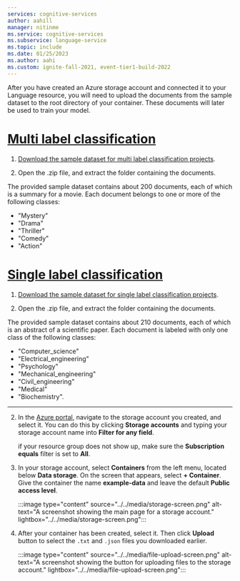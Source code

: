 ```yaml
---
services: cognitive-services
author: aahill
manager: nitinme
ms.service: cognitive-services
ms.subservice: language-service
ms.topic: include
ms.date: 01/25/2023
ms.author: aahi
ms.custom: ignite-fall-2021, event-tier1-build-2022
---
```



After you have created an Azure storage account and connected it to your Language resource, you will need to upload the documents from the sample dataset to the root directory of your container. These documents will later be used to train your model.

# [Multi label classification](#tab/multi-classification)

1. [Download the sample dataset for multi label classification projects](https://github.com/Azure-Samples/cognitive-services-sample-data-files/raw/master/language-service/Custom%20text%20classification/Custom%20multi%20classification%20-%20movies%20summary.zip).

2. Open the .zip file, and extract the folder containing the documents. 

The provided sample dataset contains about 200 documents,  each of which is a summary for a movie. Each document belongs to one or more of the following classes: 
* "Mystery"
* "Drama"
* "Thriller"
* "Comedy"
* "Action"

# [Single label classification](#tab/single-classification)

1. [Download the sample dataset for single label classification projects](https://github.com/Azure-Samples/cognitive-services-sample-data-files/raw/master/language-service/Custom%20text%20classification/Custom%20single%20classification%20-%20WebOfScience.zip). 

2. Open the .zip file, and extract the folder containing the documents. 

The provided sample dataset contains about 210 documents, each of which is an abstract of a scientific paper. Each document is labeled with only one class of the following classes: 
* "Computer_science"
* "Electrical_engineering"
* "Psychology"
* "Mechanical_engineering"
* "Civil_engineering"
* "Medical"
* "Biochemistry".

---

2. In the [Azure portal](https://portal.azure.com), navigate to the storage account you created, and select it. You can do this by clicking **Storage accounts** and typing your storage account name into **Filter for any field**.

    if your resource group does not show up, make sure the **Subscription equals** filter is set to **All**.

3. In your storage account, select **Containers** from the left menu, located below **Data storage**. On the screen that appears, select **+ Container**. Give the container the name **example-data** and leave the default **Public access level**.

    :::image type="content" source="../../media/storage-screen.png" alt-text="A screenshot showing the main page for a storage account." lightbox="../../media/storage-screen.png":::

4. After your container has been created, select it. Then click **Upload** button to select the `.txt` and `.json` files you downloaded earlier. 

    :::image type="content" source="../../media/file-upload-screen.png" alt-text="A screenshot showing the button for uploading files to the storage account." lightbox="../../media/file-upload-screen.png":::
